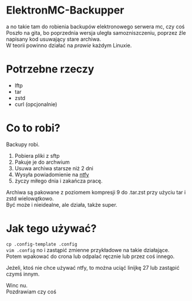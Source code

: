 # ElektronMC-Backupper
a no takie tam do robienia backupów elektronowego serwera mc, czy coś\
Poszło na gita, bo poprzednia wersja uległa samozniszczeniu, poprzez źle napisany kod usuwający stare archiwa.\
W teorii powinno działać na *prawie* każdym Linuxie.
# Potrzebne rzeczy
- lftp
- tar
- zstd
- curl (opcjonalnie)

# Co to robi?
Backupy robi.
1. Pobiera pliki z sftp
2. Pakuje je do archwium
3. Usuwa archiwa starsze niż 2 dni
4. Wysyła powiadomienie na [ntfy](https://ntfy.sh)
5. życzy miłego dnia i zakańcza pracę.

Archiwa są pakowane z poziomem kompresji 9 do .tar.zst przy użyciu tar i zstd wielowątkowo.\
Być może i nieidealne, ale działa, także super.
# Jak tego używać?
`cp .config-template .config`\
`vim .config` no i zastąpić zmienne przykładowe na takie działające.\
Potem wpakować do crona lub odpalać ręcznie lub przez coś innego.

Jeżeli, ktoś nie chce używać ntfy, to można uciąć linijkę 27 lub zastąpić czymś innym.

Winc nu.\
Pozdrawiam czy coś
